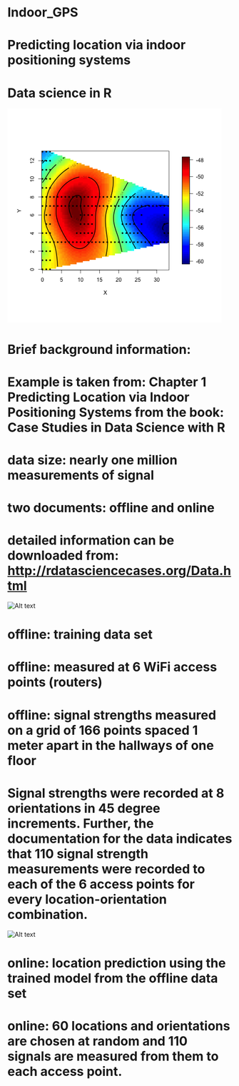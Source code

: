 # Indoor_GPS
# Predicting location via indoor positioning systems
# Data science in R
![Heatmap1](Heatmap1.png?raw=true "FirstHeatmap")

# Brief background information:
# Example is taken from: Chapter 1 Predicting Location via Indoor Positioning Systems from the book: Case Studies in Data Science with R

# data size: nearly one million measurements of signal
# two documents: offline and online

# detailed information can be downloaded from: http://rdatasciencecases.org/Data.html
![Alt text](relative/path/to/img.jpg?raw=true "SignalCounts")

# offline: training data set
# offline: measured at 6 WiFi access points (routers)
# offline: signal strengths measured on a grid of 166 points spaced 1 meter apart in the hallways of one floor
# Signal strengths were recorded at 8 orientations in 45 degree increments. Further, the documentation for the data indicates that 110 signal strength measurements were recorded to each of the 6 access points for every location-orientation combination.
![Alt text](relative/path/to/img.jpg?raw=true "DensityPlot")

# online: location prediction using the trained model from the offline data set
# online: 60 locations and orientations are chosen at random and 110 signals are measured from them to each access point.
